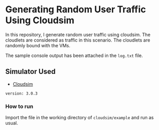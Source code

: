 # Generating Random User Traffic Using Cloudsim
In this repository, I generate random user traffic using cloudsim. The cloudlets are considered as traffic in this scenario. The cloudlets are randomly bound with the VMs.

The sample console output has been attached in the ```log.txt``` file.


## Simulator Used
* [Cloudsim](https://github.com/Cloudslab/cloudsim)  
```
version: 3.0.3
```

### How to run

Import the file in the working directory of ```cloudsim/example``` and run as usual.
